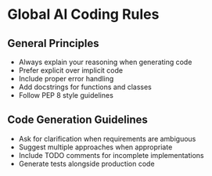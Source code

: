 # Global AI Coding Rules

## General Principles
- Always explain your reasoning when generating code
- Prefer explicit over implicit code
- Include proper error handling
- Add docstrings for functions and classes
- Follow PEP 8 style guidelines

## Code Generation Guidelines
- Ask for clarification when requirements are ambiguous
- Suggest multiple approaches when appropriate
- Include TODO comments for incomplete implementations
- Generate tests alongside production code
